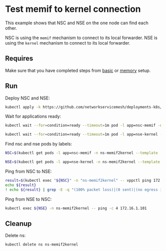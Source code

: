 # Test memif to kernel connection

This example shows that NSC and NSE on the one node can find each other.

NSC is using the `memif` mechanism to connect to its local forwarder.
NSE is using the `kernel` mechanism to connect to its local forwarder.

## Requires

Make sure that you have completed steps from [basic](../../basic) or [memory](../../memory) setup.

## Run

Deploy NSC and NSE:
```bash
kubectl apply -k https://github.com/networkservicemesh/deployments-k8s/examples/use-cases/Memif2Kernel?ref=5a4bd7acbf352b99949c266e8722a7cddc69202c
```

Wait for applications ready:
```bash
kubectl wait --for=condition=ready --timeout=1m pod -l app=nsc-memif -n ns-memif2kernel
```
```bash
kubectl wait --for=condition=ready --timeout=1m pod -l app=nse-kernel -n ns-memif2kernel
```

Find nsc and nse pods by labels:
```bash
NSC=$(kubectl get pods -l app=nsc-memif -n ns-memif2kernel --template '{{range .items}}{{.metadata.name}}{{"\n"}}{{end}}')
```
```bash
NSE=$(kubectl get pods -l app=nse-kernel -n ns-memif2kernel --template '{{range .items}}{{.metadata.name}}{{"\n"}}{{end}}')
```

Ping from NSC to NSE:
```bash
result=$(kubectl exec "${NSC}" -n "ns-memif2kernel" -- vppctl ping 172.16.1.100 repeat 4)
echo ${result}
! echo ${result} | grep -E -q "(100% packet loss)|(0 sent)|(no egress interface)"
```

Ping from NSE to NSC:
```bash
kubectl exec ${NSE} -n ns-memif2kernel -- ping -c 4 172.16.1.101
```

## Cleanup

Delete ns:
```bash
kubectl delete ns ns-memif2kernel
```
